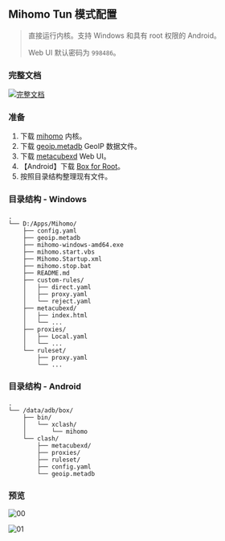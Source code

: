 ## Mihomo Tun 模式配置

> 直接运行内核。支持 Windows 和具有 root 权限的 Android。
>
> Web UI 默认密码为 `998486`。

### 完整文档

[![完整文档](https://img.shields.io/badge/完整文档-blue)](https://ewigl.github.io/notes/posts/programming/mihomo-tun-guide/)

### 准备

1. 下载 [mihomo](https://github.com/MetaCubeX/mihomo/releases) 内核。
2. 下载 [geoip.metadb](https://github.com/MetaCubeX/meta-rules-dat/releases) GeoIP 数据文件。
3. 下载 [metacubexd](https://github.com/MetaCubeX/metacubexd/releases) Web UI。
4. 【Android】下载 [Box for Root](https://github.com/taamarin/box_for_magisk/releases)。
5. 按照目录结构整理现有文件。

### 目录结构 - Windows

```
.
└── D:/Apps/Mihomo/
    ├── config.yaml
    ├── geoip.metadb
    ├── mihomo-windows-amd64.exe
    ├── mihomo.start.vbs
    ├── Mihomo.Startup.xml
    ├── mihomo.stop.bat
    ├── README.md
    ├── custom-rules/
    │   ├── direct.yaml
    │   ├── proxy.yaml
    │   └── reject.yaml
    ├── metacubexd/
    │   ├── index.html
    │   └── ...
    ├── proxies/
    │   ├── Local.yaml
    │   └── ...
    └── ruleset/
        ├── proxy.yaml
        └── ...
```

### 目录结构 - Android

```
.
└── /data/adb/box/
    ├── bin/
    │   └── xclash/
    │       └── mihomo
    └── clash/
        ├── metacubexd/
        ├── proxies/
        ├── ruleset/
        ├── config.yaml
        └── geoip.metadb
```

### 预览

![00](https://ewigl.github.io/notes/posts/programming/mihomo-tun-guide/images/00.png)

![01](https://ewigl.github.io/notes/posts/programming/mihomo-tun-guide/images/01.png)
